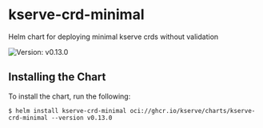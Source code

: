 # kserve-crd-minimal

Helm chart for deploying minimal kserve crds without validation

![Version: v0.13.0](https://img.shields.io/badge/Version-v0.13.0-informational?style=flat-square)

## Installing the Chart

To install the chart, run the following:

```console
$ helm install kserve-crd-minimal oci://ghcr.io/kserve/charts/kserve-crd-minimal --version v0.13.0
```
